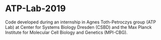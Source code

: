# ATP-Lab-2019
Code developed during an internship in Agnes Toth-Petroczys group (ATP Lab) at Center for Systems Biology Dresden (CSBD) and the Max Planck Institute for Molecular Cell Biology and Genetics (MPI-CBG).
